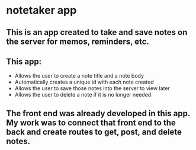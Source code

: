 # notetaker app

## This is an app created to take and save notes on the server for memos, reminders, etc.

## This app:
  - Allows the user to create a note title and a note body
  - Automatically creates a unique id with each note created
  - Allows the user to save those notes into the server to view later
  - Allows the user to delete a note if it is no longer needed

## The front end was already developed in this app. My work was to connect that front end to the back and create routes to get, post, and delete notes.
